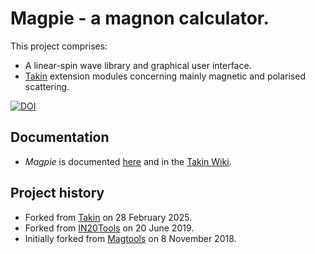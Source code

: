 # Magpie - a magnon calculator.
This project comprises:
  - A linear-spin wave library and graphical user interface.
  - [Takin](https://github.com/ILLGrenoble/takin) extension modules concerning mainly magnetic and polarised scattering.

[![DOI](https://zenodo.org/badge/DOI/10.5281/zenodo.16180814.svg)](https://doi.org/10.5281/zenodo.16180814)


## Documentation
- *Magpie* is documented [here](https://github.com/ILLGrenoble/magpie/wiki) and in the [Takin Wiki](https://github.com/ILLGrenoble/takin/wiki).


## Project history
  - Forked from [Takin](https://github.com/ILLGrenoble/takin) on 28 February 2025.
  - Forked from [IN20Tools](https://code.ill.fr/tweber/in20tools) on 20 June 2019.
  - Initially forked from [Magtools](https://github.com/t-weber/magtools) on 8 November 2018.
